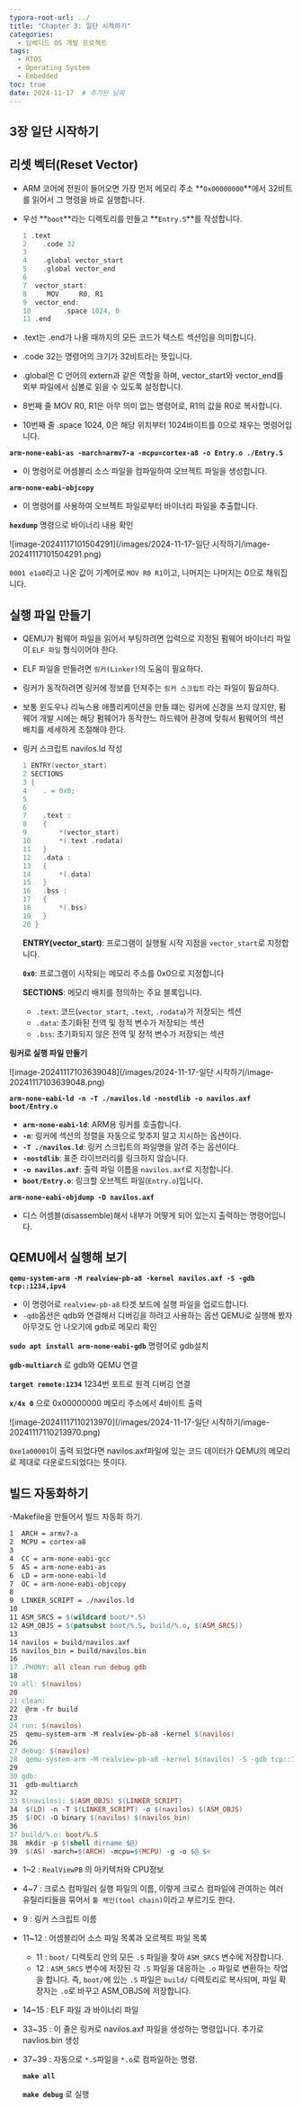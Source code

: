 ```yaml
---
typora-root-url: ../
title: "Chapter 3: 일단 시작하기"
categories:
  - 임베디드 OS 개발 프로젝트
tags:
  - RTOS
  - Operating System
  - Embedded
toc: true
date: 2024-11-17  # 추가된 날짜
---
```


## 3장 일단 시작하기 

## 리셋 벡터(Reset Vector)

- ARM 코어에 전원이 들어오면 가장 먼저 메모리 주소 **`0x00000000`**에서 32비트를 읽어서 그 명령을 바로 실행합니다.
- 우선 **`boot`**라는 디렉토리를 만들고 **`Entry.S`**를 작성합니다.

  ```c
  1 .text
  2    .code 32
  3    
  4    .global vector_start
  5    .global vector_end
  6    
  7	 vector_start:
  8    	MOV     R0, R1
  9	 vector_end:
  10     	.space 1024, 0
  11 .end
  ```

- .text는 .end가 나올 때까지의 모든 코드가 텍스트 섹션임을 의미합니다.
- .code 32는 명령어의 크기가 32비트라는 뜻입니다.
- .global은 C 언어의 extern과 같은 역할을 하며, vector_start와 vector_end를 외부 파일에서 심볼로 읽을 수 있도록 설정합니다.
- 8번째 줄 MOV R0, R1은 아무 의미 없는 명령어로, R1의 값을 R0로 복사합니다.
- 10번째 줄 .space 1024, 0은 해당 위치부터 1024바이트를 0으로 채우는 명령어입니다.



**`arm-none-eabi-as -march=armv7-a -mcpu=cortex-a8 -o Entry.o ./Entry.S`**

- 이 명령어로 어셈블리 소스 파일을 컴파일하여 오브젝트 파일을 생성합니다.

**`arm-none-eabi-objcopy`**

- 이 명령어를 사용하여 오브젝트 파일로부터 바이너리 파일을 추출합니다.

**`hexdump`** 명령으로 바이너리 내용 확인

![image-20241117101504291](/images/2024-11-17-일단 시작하기/image-20241117101504291.png)

`0001 e1a0`라고 나온 값이 기계어로 `MOV R0 R1`이고, 나머지는 나머지는 0으로 채워집니다. 

## 실행 파일 만들기

- QEMU가 펌웨어 파일을 읽어서 부팅하려면 입력으로 지정된 펌웨어 바이너리 파일이 `ELF 파일` 형식이어야 한다. 
- ELF 파일을 만들려면 `링커(Linker)`의 도움이 필요하다.
- 링커가 동작하려면 링커에 정보를 던져주는 `링커 스크립트` 라는 파일이 필요하다.

- 보통 윈도우나 리눅스용 애플리케이션을 만들 떄는 링커에 신경을 쓰지 않지만, 펌웨어 개발 시에는 해당 펌웨어가 동작한느 하드웨어 환경에 맞춰서 펌웨어의 섹션 배치를 세세하게 조절해야 한다.

- 링커 스크립트 navilos.ld 작성 

   ```c
   1 ENTRY(vector_start)
   2 SECTIONS
   3 {
   4 	. = 0x0;
   5
   6
   7 	.text :
   8	{
   9		*(vector_start)
   10		*(.text .rodata)
   11	}
   12	.data :
   13	{
   14		*(.data)
   15	}
   16	.bss :
   17	{
   18		*(.bss)
   19	}
   20 }
   ```

  **ENTRY(vector_start)**: 프로그램이 실행될 시작 지점을 `vector_start`로 지정합니다.

  **`0x0`**: 프로그램이 시작되는 메모리 주소를 0x0으로 지정합니다

  **SECTIONS**: 메모리 배치를 정의하는 주요 블록입니다.

  - `.text`: 코드(`vector_start`, `.text`, `.rodata`)가 저장되는 섹션
  - `.data`: 초기화된 전역 및 정적 변수가 저장되는 섹션
  - `.bss`: 초기화되지 않은 전역 및 정적 변수가 저장되는 섹션

  

**링커로 실행 파일 만들기** 

![image-20241117103639048](/images/2024-11-17-일단 시작하기/image-20241117103639048.png)

**`arm-none-eabi-ld -n -T ./navilos.ld -nostdlib -o navilos.axf boot/Entry.o`**

- **`arm-none-eabi-ld`**: ARM용 링커를 호출합니다.
- **`-n`**:  링커에 섹션의 정렬을 자동으로 맞추지 말고 지시하는 옵션이다.
- **`-T ./navilos.ld`**: 링커 스크립트의 파일명을 알려 주는 옵션이다.
- **`-nostdlib`**: 표준 라이브러리를 링크하지 않습니다.
- **`-o navilos.axf`**: 출력 파일 이름을 `navilos.axf`로 지정합니다.
- **`boot/Entry.o`**: 링크할 오브젝트 파일(`Entry.o`)입니다.

**`arm-none-eabi-objdump -D navilos.axf`**

- 디스 어셈블(disassemble)해서 내부가 어떻게 되어 있는지 출력하는 명령어입니다.

## QEMU에서 실행해 보기

**`qemu-system-arm -M realview-pb-a8 -kernel navilos.axf -S -gdb tcp::1234,ipv4`**

- 이 명령어로 `realview-pb-a8` 타겟 보드에 실행 파일을 업로드합니다.
- `-qdb`옵션은 qdb와 연결해서 디버깅을 하려고 사용하는 옵션 QEMU로 실행해 봤자 아무것도 안 나오기에 gdb로 메모리 확인 

**`sudo apt install arm-none-eabi-gdb`** 명령어로 gdb설치 

**`gdb-multiarch`** 로 gdb와 QEMU 연결 

**`target remote:1234`** 1234번 포트로 원격 디버깅 연결 

**`x/4x 0`** 으로 0x00000000 메모리 주소에서 4바이트 출력 

![image-20241117110213970](/images/2024-11-17-일단 시작하기/image-20241117110213970.png)

`0xe1a00001`이 출력 되었다면 navilos.axf파일에 있는 코드 데이터가 QEMU의 메모리로 제대로 다운로드되었다는 뜻이다. 

## 빌드 자동화하기 

-Makefile을 만들어서 빌드 자동화 하기. 

```makefile
1  ARCH = armv7-a
2  MCPU = cortex-a8
3  
4  CC = arm-none-eabi-gcc 
5  AS = arm-none-eabi-as
6  LD = arm-none-eabi-ld
7  OC = arm-none-eabi-objcopy
8  
9  LINKER_SCRIPT = ./navilos.ld
10 
11 ASM_SRCS = $(wildcard boot/*.S)
12 ASM_OBJS = $(patsubst boot/%.S, build/%.o, $(ASM_SRCS))
13 
14 navilos = build/navilos.axf
15 navilos_bin = build/navilos.bin
16 
17 .PHONY: all clean run debug gdb
18 
19 all: $(navilos)
20 
21 clean:
22 	@rm -fr build
23 	
24 run: $(navilos)
25 	qemu-system-arm -M realview-pb-a8 -kernel $(navilos)
26 	
27 debug: $(navilos)
28 	qemu-system-arm -M realview-pb-a8 -kernel $(navilos) -S -gdb tcp::1234,ipv4
29 	
30 gdb:
31 	gdb-multiarch
32
33 $(navilos): $(ASM_OBJS) $(LINKER_SCRIPT)
34 	$(LD) -n -T $(LINKER_SCRIPT) -o $(navilos) $(ASM_OBJS)
35 	$(OC) -O binary $(navilos) $(navilos_bin)
36 	
37 build/%.o: boot/%.S
38 	mkdir -p $(shell dirname $@)
39 	$(AS) -march=$(ARCH) -mcpu=$(MCPU) -g -o $@ $<
```

- 1~2 :  `RealViewPB` 의 아키텍처와 CPU정보 
- 4~7  : 크로스 컴파일러 실행 파일의 이름, 이렇게 크로스 컴파일에 관여하는 여러 유틸리티들을 묶어서 `툴 체인(tool chain)`이라고 부르기도 한다.
- 9 : 링커 스크립트 이름 
- 11~12 : 어셈블리어 소스 파일 목록과 오르젝트 파일 목록
  - 11 : `boot/` 디렉토리 안의 모든 `.S` 파일을 찾아 `ASM_SRCS` 변수에 저장합니다.
  - 12 : `ASM_SRCS` 변수에 저장된 각 `.S` 파일을 대응하는 `.o` 파일로 변환하는 작업을 합니다. 즉, `boot/`에 있는 `.S` 파일은 `build/` 디렉토리로 복사되며, 파일 확장자는 `.o`로 바꾸고 ASM_OBJS에 저장합니다. 

- 14~15 : ELF 파일 과 바이너리 파일

- 33~35 : 이 줄은 링커로 navilos.axf 파일을 생성하는 명령입니다. 추가로 navlios.bin 생성

- 37~39 : 자동으로 `*.S`파일을 `*.o`로 컴파일하는 명령.

  **`make all`**

  **`make debug`** 로 실행 
